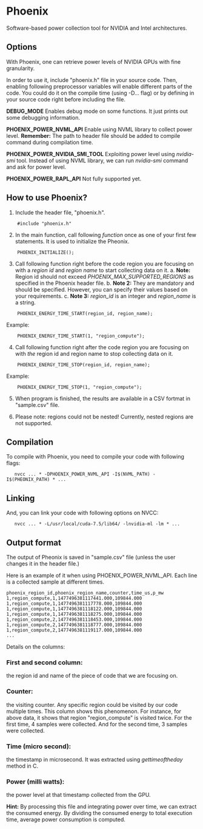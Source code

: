 # Phoenix
Software-based power collection tool for NVIDIA and Intel architectures. 

## Options
With Phoenix, one can retrieve power levels of NVIDIA GPUs with fine granularity.

In order to use it, include "phoenix.h" file in your source code. Then, enabling following preprocessor variables will enable different parts of the code. You could do it on the compile time (using -D... flag) or by defining in your source code right before including the file.

**DEBUG_MODE**
Enables debug mode on some functions. It just prints out some debugging information.

**PHOENIX_POWER_NVML_API**
Enable using NVML library to collect power level. **Remember:** The path to header file should be added to compile command during compilation time. 

**PHOENIX_POWER_NVIDIA_SMI_TOOL**
Exploiting power level using *nvidia-smi* tool. Instead of using NVML library, we can run *nvidia-smi* command and ask for power level. 

**PHOENIX_POWER_RAPL_API**
Not fully supported yet.


## How to use Phoenix?
1. Include the header file, "phoenix.h".

```
	#include "phoenix.h"
```

2. In the main function, call following *function* once as one of your first few statements. It is used to initialize the Pheonix.

```
    PHOENIX_INITIALIZE();
```

3. Call following function right before the code region you are focusing on with a *region id* and *region name* to start collecting data on it. 
  a. **Note:** Region id should not exceed *PHOENIX_MAX_SUPPORTED_REGIONS* as specified in the Phoenix header file. 
  b. **Note 2:** They are mandatory and should be specified. However, you can specify their values based on your requirements. 
  c. **Note 3:** *region_id* is an integer and *region_name* is a string.

```
    PHOENIX_ENERGY_TIME_START(region_id, region_name);
```

Example:

```
    PHOENIX_ENERGY_TIME_START(1, "region_compute");
```

4. Call following function right after the code region you are focusing on with *the* region id and region name to stop collecting data on it. 

```
    PHOENIX_ENERGY_TIME_STOP(region_id, region_name);
```

Example:

```
	PHOENIX_ENERGY_TIME_STOP(1, "region_compute");
```


5. When program is finished, the results are available in a CSV fortmat in "sample.csv" file.

6. Please note: regions could not be nested! Currently, nested regions are not supported.



## Compilation
To compile with Phoenix, you need to compile your code with following flags:

```
   nvcc ... * -DPHOENIX_POWER_NVML_API -I$(NVML_PATH) -I$(PHEONIX_PATH) * ...
```


## Linking
And, you can link your code with following options on NVCC:

```
   nvcc ... * -L/usr/local/cuda-7.5/lib64/ -lnvidia-ml -lm * ...
```


## Output format
The output of Pheonix is saved in "sample.csv" file (unless the user changes it in the header file.)

Here is an example of it when using PHOENIX_POWER_NVML_API. Each line is a collected sample at different times. 

```
phoenix_region_id,phoenix_region_name,counter,time_us,p_mw
1,region_compute,1,1477496381117441.000,109844.000
1,region_compute,1,1477496381117778.000,109844.000
1,region_compute,1,1477496381118122.000,109844.000
1,region_compute,1,1477496381118275.000,109844.000
1,region_compute,2,1477496381118453.000,109844.000
1,region_compute,2,1477496381118777.000,109844.000
1,region_compute,2,1477496381119117.000,109844.000
...
```


Details on the columns:

### First and second column: 
the region id and name of the piece of code that we are focusing on. 

### Counter: 
the visiting counter. Any specific region could be visited by our code multiple times. This column shows this phenomenon. For instance, for above data, it shows that region "region_compute" is visited twice. For the first time, 4 samples were collected. And for the second time, 3 samples were collected.

### Time (micro second): 
the timestamp in microsecond. It was extracted using *gettimeoftheday* method in C.

### Power (milli watts): 
the power level at that timestamp collected from the GPU.



**Hint:** By processing this file and integrating power over time, we can extract the consumed energy. By dividing the consumed energy to total execution time, average power consumption is computed. 

